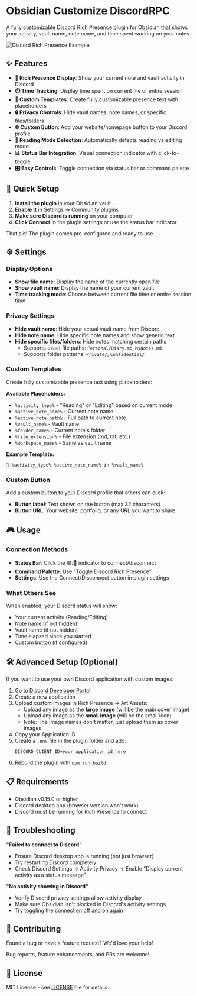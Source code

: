 # Obsidian Customize DiscordRPC

A fully customizable Discord Rich Presence plugin for Obsidian that shows your activity, vault name, note name, and time spent working on your notes.

![Discord Rich Presence Example](https://via.placeholder.com/400x100/5865F2/ffffff?text=Discord+Rich+Presence)

## ✨ Features

- **🎯 Rich Presence Display**: Show your current note and vault activity in Discord
- **⏱️ Time Tracking**: Display time spent on current file or entire session
- **🎨 Custom Templates**: Create fully customizable presence text with placeholders
- **🔒 Privacy Controls**: Hide vault names, note names, or specific files/folders
- **🌐 Custom Button**: Add your website/homepage button to your Discord profile
- **📖 Reading Mode Detection**: Automatically detects reading vs editing mode
- **📊 Status Bar Integration**: Visual connection indicator with click-to-toggle
- **🎛️ Easy Controls**: Toggle connection via status bar or command palette

## 🚀 Quick Setup

1. **Install the plugin** in your Obsidian vault
2. **Enable it** in Settings → Community plugins
3. **Make sure Discord is running** on your computer
4. **Click Connect** in the plugin settings or use the status bar indicator

That's it! The plugin comes pre-configured and ready to use.

## ⚙️ Settings

### Display Options
- **Show file name**: Display the name of the currently open file
- **Show vault name**: Display the name of your current vault  
- **Time tracking mode**: Choose between current file time or entire session time

### Privacy Settings
- **Hide vault name**: Hide your actual vault name from Discord
- **Hide note name**: Hide specific note names and show generic text
- **Hide specific files/folders**: Hide notes matching certain paths
  - Supports exact file paths: `Personal/Diary.md`, `MyNotes.md`
  - Supports folder patterns: `Private/`, `Confidential/`

### Custom Templates
Create fully customizable presence text using placeholders:

**Available Placeholders:**
- `%activity_type%` - "Reading" or "Editing" based on current mode
- `%active_note_name%` - Current note name
- `%active_note_path%` - Full path to current note
- `%vault_name%` - Vault name
- `%folder_name%` - Current note's folder
- `%file_extension%` - File extension (md, txt, etc.)
- `%workspace_name%` - Same as vault name

**Example Template:**
```
📝 %activity_type% %active_note_name% in %vault_name%
```

### Custom Button
Add a custom button to your Discord profile that others can click:
- **Button label**: Text shown on the button (max 32 characters)
- **Button URL**: Your website, portfolio, or any URL you want to share

## 🎮 Usage

### Connection Methods
- **Status Bar**: Click the 🟢/🔴 indicator to connect/disconnect
- **Command Palette**: Use "Toggle Discord Rich Presence"
- **Settings**: Use the Connect/Disconnect button in plugin settings

### What Others See
When enabled, your Discord status will show:
- Your current activity (Reading/Editing)
- Note name (if not hidden)
- Vault name (if not hidden)  
- Time elapsed since you started
- Custom button (if configured)

## 🛠️ Advanced Setup (Optional)

If you want to use your own Discord application with custom images:

1. Go to [Discord Developer Portal](https://discord.com/developers/applications)
2. Create a new application
3. Upload custom images in Rich Presence → Art Assets:
   - Upload any image as the **large image** (will be the main cover image)
   - Upload any image as the **small image** (will be the small icon)
   - Note: The image names don't matter, just upload them as cover images
4. Copy your Application ID
5. Create a `.env` file in the plugin folder and add:
   ```
   DISCORD_CLIENT_ID=your_application_id_here
   ```
6. Rebuild the plugin with `npm run build`

## 📋 Requirements

- Obsidian v0.15.0 or higher
- Discord desktop app (browser version won't work)
- Discord must be running for Rich Presence to connect

## 🐛 Troubleshooting

**"Failed to connect to Discord"**
- Ensure Discord desktop app is running (not just browser)
- Try restarting Discord completely
- Check Discord Settings → Activity Privacy → Enable "Display current activity as a status message"

**"No activity showing in Discord"**  
- Verify Discord privacy settings allow activity display
- Make sure Obsidian isn't blocked in Discord's activity settings
- Try toggling the connection off and on again


## 🤝 Contributing

Found a bug or have a feature request? We'd love your help!

Bug reports, feature enhancements, and PRs are welcome!

## 📝 License

MIT License - see [LICENSE](LICENSE) file for details.
